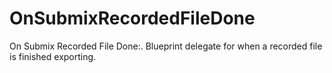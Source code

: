 # OnSubmixRecordedFileDone

On Submix Recorded File Done:. Blueprint delegate for when a recorded file is finished exporting.

